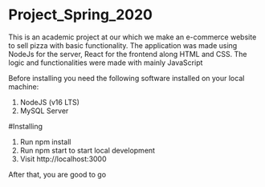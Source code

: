 # Project_Spring_2020
This is an academic project at our which we make an e-commerce website to sell pizza with basic functionality. The application was made using NodeJs for the server, React for the frontend along HTML and CSS. The logic and functionalities were made with mainly JavaScript

Before installing you need the following software installed on your local machine:

1. NodeJS (v16 LTS)
2. MySQL Server

#Installing
1. Run npm install
2. Run npm start to start local development
3. Visit http://localhost:3000

After that, you are good to go
